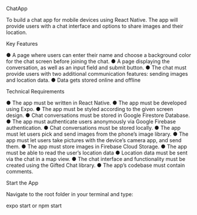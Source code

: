 ChatApp

To build a chat app for mobile devices using React Native. The app will provide users with a chat interface and options to share images and their location.

Key Features

● A page where users can enter their name and choose a background color for the chat screen before joining the chat.
● A page displaying the conversation, as well as an input field and submit button.
● The chat must provide users with two additional communication features: sending images and location data.
● Data gets stored online and offline

Technical Requirements

● The app must be written in React Native.
● The app must be developed using Expo.
● The app must be styled according to the given screen design.
● Chat conversations must be stored in Google Firestore Database.
● The app must authenticate users anonymously via Google Firebase authentication.
● Chat conversations must be stored locally.
● The app must let users pick and send images from the phone’s image library.
● The app must let users take pictures with the device’s camera app, and send them.
● The app must store images in Firebase Cloud Storage.
● The app must be able to read the user’s location data
● Location data must be sent via the chat in a map view.
● The chat interface and functionality must be created using the Gifted Chat library.
● The app’s codebase must contain comments.

Start the App

Navigate to the root folder  in your terminal and type:

expo start or npm start
